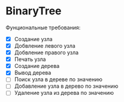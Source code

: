 BinaryTree
==========

Фунциональные требования:

- [x] Создание узла
- [x] Добвление левого узла
- [x] Добвление правого узла
- [x] Печать узла
- [x] Создание дерева
- [x] Вывод дерева
- [ ] Поиск узла  в дереве по значению
- [ ] Добавление узла в дерево по значению
- [ ] Удаление узла из дерева по значению
